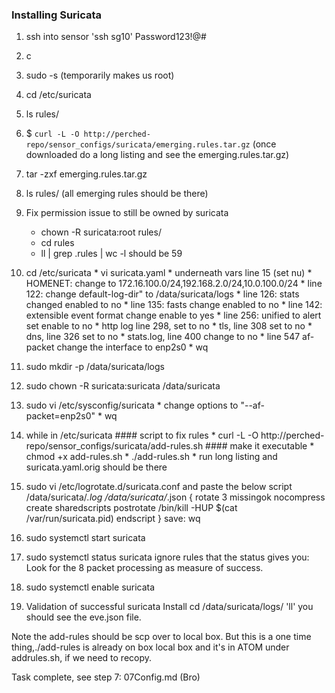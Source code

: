 ### Installing Suricata

1. ssh into sensor 'ssh sg10' Password123!@#
2. c
3. sudo -s (temporarily makes us root)
4. cd /etc/suricata
5. ls rules/
6. $ `curl -L -O http://perched-repo/sensor_configs/suricata/emerging.rules.tar.gz`
    (once downloaded do a long listing and see the emerging.rules.tar.gz)
7. tar -zxf emerging.rules.tar.gz
8. ls rules/ (all emerging rules should be there)
9. Fix permission issue to still be owned by suricata
      * chown -R suricata:root rules/
      * cd rules
      * ll | grep .rules | wc -l
           should be 59
10. cd /etc/suricata
          * vi suricata.yaml
          * underneath vars line 15  (set nu)
          * HOMENET: change to 172.16.100.0/24,192.168.2.0/24,10.0.100.0/24
          * line 122: change default-log-dir" to /data/suricata/logs
          * line 126: stats changed enabled to no
          * line 135: fasts change enabled to no
          * line 142: extensible event format change enable to yes
          * line 256: unified to alert set enable to no
          * http log line 298, set to no
          * tls, line 308 set to no
          * dns, line 326 set to no
          * stats.log, line 400 change to no
          * line 547 af-packet change the interface to enp2s0
          * wq
12. sudo mkdir -p /data/suricata/logs
13. sudo chown -R suricata:suricata /data/suricata
14. sudo vi /etc/sysconfig/suricata
        * change options to "--af-packet=enp2s0"
          * wq
15. while in /etc/suricata
        #### script to fix rules
                * curl -L -O http://perched-repo/sensor_configs/suricata/add-rules.sh
        #### make it executable
                * chmod +x add-rules.sh
                * ./add-rules.sh
                * run long listing and suricata.yaml.orig should be there
16. sudo vi /etc/logrotate.d/suricata.conf and paste the below script
/data/suricata/*.log /data/suricata/*.json
{
  rotate 3
  missingok
  nocompress
  create
  sharedscripts
  postrotate
      /bin/kill -HUP $(cat /var/run/suricata.pid)
  endscript
}
          save: wq

  17. sudo systemctl start suricata
  18. sudo systemctl status suricata
            ignore rules that the status gives you: Look for the 8 packet processing as measure of success.
  19. sudo systemctl enable suricata

  20. Validation of successful suricata Install
          cd /data/suricata/logs/
          'll'
          you should see the eve.json file.

  Note the add-rules should be scp over to local box. But this is a one time thing,./add-rules is already on box local box and it's in ATOM under addrules.sh, if we need to recopy.

  Task complete, see step 7: 07Config.md (Bro)
